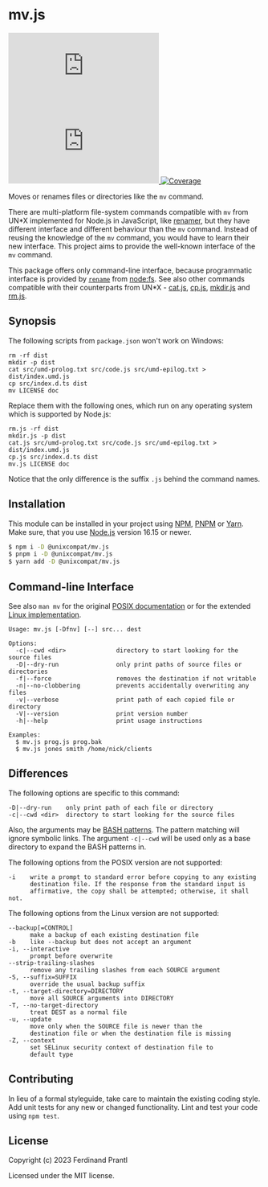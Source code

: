 # mv.js

[![Latest version](https://img.shields.io/npm/v/@unixcompat/mv.js)
 ![Dependency status](https://img.shields.io/librariesio/release/npm/@unixcompat/mv.js)
](https://www.npmjs.com/package/@unixcompat/mv.js)
[![Coverage](https://codecov.io/gh/prantlf/mv.js/branch/master/graph/badge.svg)](https://codecov.io/gh/prantlf/mv.js)

Moves or renames files or directories like the `mv` command.

There are multi-platform file-system commands compatible with `mv` from UN*X implemented for Node.js in JavaScript, like [renamer], but they have different interface and different behaviour than the `mv` command. Instead of reusing the knowledge of the `mv` command, you would have to learn their new interface. This project aims to provide the well-known interface of the `mv` command.

This package offers only command-line interface, because programmatic interface is provided by [`rename`] from [node:fs]. See also other commands compatible with their counterparts from UN*X - [cat.js], [cp.js], [mkdir.js] and [rm.js].

## Synopsis

The following scripts from `package.json` won't work on Windows:

    rm -rf dist
    mkdir -p dist
    cat src/umd-prolog.txt src/code.js src/umd-epilog.txt > dist/index.umd.js
    cp src/index.d.ts dist
    mv LICENSE doc

Replace them with the following ones, which run on any operating system which is supported by Node.js:

    rm.js -rf dist
    mkdir.js -p dist
    cat.js src/umd-prolog.txt src/code.js src/umd-epilog.txt > dist/index.umd.js
    cp.js src/index.d.ts dist
    mv.js LICENSE doc

Notice that the only difference is the suffix `.js` behind the command names.

## Installation

This module can be installed in your project using [NPM], [PNPM] or [Yarn]. Make sure, that you use [Node.js] version 16.15 or newer.

```sh
$ npm i -D @unixcompat/mv.js
$ pnpm i -D @unixcompat/mv.js
$ yarn add -D @unixcompat/mv.js
```

## Command-line Interface

See also `man mv` for the original [POSIX documentation] or for the extended [Linux implementation].

    Usage: mv.js [-Dfnv] [--] src... dest

    Options:
      -c|--cwd <dir>              directory to start looking for the source files
      -D|--dry-run                only print paths of source files or directories
      -f|--force                  removes the destination if not writable
      -n|--no-clobbering          prevents accidentally overwriting any files
      -v|--verbose                print path of each copied file or directory
      -V|--version                print version number
      -h|--help                   print usage instructions

    Examples:
      $ mv.js prog.js prog.bak
      $ mv.js jones smith /home/nick/clients

## Differences

The following options are specific to this command:

    -D|--dry-run    only print path of each file or directory
    -c|--cwd <dir>  directory to start looking for the source files

Also, the arguments may be [BASH patterns]. The pattern matching will ignore symbolic links. The argument `-c|--cwd` will be used only as a base directory to expand the BASH patterns in.

The following options from the POSIX version are not supported:

    -i    write a prompt to standard error before copying to any existing
          destination file. If the response from the standard input is
          affirmative, the copy shall be attempted; otherwise, it shall not.

The following options from the Linux version are not supported:

    --backup[=CONTROL]
          make a backup of each existing destination file
    -b    like --backup but does not accept an argument
    -i, --interactive
          prompt before overwrite
    --strip-trailing-slashes
          remove any trailing slashes from each SOURCE argument
    -S, --suffix=SUFFIX
          override the usual backup suffix
    -t, --target-directory=DIRECTORY
          move all SOURCE arguments into DIRECTORY
    -T, --no-target-directory
          treat DEST as a normal file
    -u, --update
          move only when the SOURCE file is newer than the
          destination file or when the destination file is missing
    -Z, --context
          set SELinux security context of destination file to
          default type

## Contributing

In lieu of a formal styleguide, take care to maintain the existing coding style.  Add unit tests for any new or changed functionality. Lint and test your code using `npm test`.

## License

Copyright (c) 2023 Ferdinand Prantl

Licensed under the MIT license.

[Node.js]: http://nodejs.org/
[NPM]: https://www.npmjs.com/
[PNPM]: https://pnpm.io/
[Yarn]: https://yarnpkg.com/
[renamer]: https://www.npmjs.com/package/renamer
[cp.js]: https://www.npmjs.com/package/@unixcompat/cp.js
[mkdir.js]: https://www.npmjs.com/package/@unixcompat/mkdir.js
[rm.js]: https://www.npmjs.com/package/@unixcompat/rm.js
[cat.js]: https://www.npmjs.com/package/@unixcompat/cat.js
[POSIX documentation]: https://man7.org/linux/man-pages/man1/mv.1p.html
[Linux implementation]: https://man7.org/linux/man-pages/man1/mv.1.html
[`rename`]: https://nodejs.org/api/fs.html#fscpsrc-dest-options-callback
[node:fs]: https://nodejs.org/api/fs.html
[BASH patterns]: https://www.linuxjournal.com/content/pattern-matching-bash

